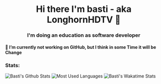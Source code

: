 <h1 align="center">Hi there I'm basti - aka LonghornHDTV 👋</h1>
<h3 align="center">I'm doing an education as software developer</h3>
<h4>🔭 I’m currently not working on GitHub, but I think in some Time it will be Change</h4>
<h3>Stats:</h3>

![Basti's Github Stats](https://github-readme-stats.vercel.app/api?username=longhornhdtv&count_private=true&show_icons=true&theme=aura)
![Most Used Languages](https://github-readme-stats.vercel.app/api/top-langs/?username=longhornhdtv&count_private=true&show_icons=true&theme=aura)
![Basti's Wakatime Stats](https://github-readme-stats.vercel.app/api/wakatime?username=longhornhdtv&show_icons=true&theme=aura)

<!--
**LonghornHDTV/longhornhdtv** is a ✨ _special_ ✨ repository because its `README.md` (this file) appears on your GitHub profile.

Here are some ideas to get you started:

- 🔭 I’m currently working on ...
- 🌱 I’m currently learning ...
- 👯 I’m looking to collaborate on ...
- 🤔 I’m looking for help with ...
- 💬 Ask me about ...
- 📫 How to reach me: ...
- 😄 Pronouns: ...
- ⚡ Fun fact: ...
-->
